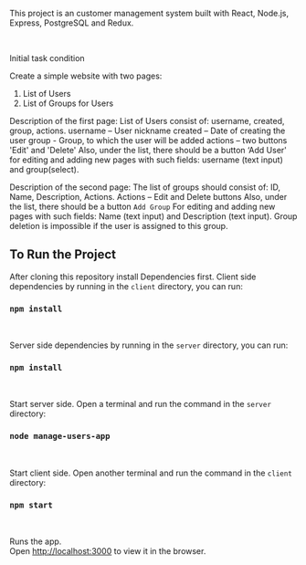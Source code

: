 This project is an customer management system built with React, Node.js, Express, PostgreSQL and Redux.

<br>

Initial task condition

Create a simple website with two pages:
1) List of Users
2) List of Groups for Users

Description of the first page:
List of Users consist of: username, created, group, actions.
username – User nickname
created – Date of creating the user
group - Group, to which the user will be added
actions – two buttons 'Edit' and 'Delete'
Also, under the list, there should be a button ‘Add User'
for editing and adding new pages with such fields: username (text input) and group(select).

Description of the second page:
The list of groups should consist of: ID, Name, Description, Actions.
Actions – Edit and Delete buttons
Also, under the list, there should be a button `Add Group`
For editing and adding new pages with such fields: Name (text input) and Description (text
input).
Group deletion is impossible if the user is assigned to this group.


## To Run the Project

After cloning this repository install Dependencies first.
Client side dependencies by running in the `client` directory, you can run:
### `npm install`

<br>

Server side dependencies by running in the `server` directory, you can run:
### `npm install`

<br>

Start server side. 
Open a terminal and run the command in the `server` directory:
### `node manage-users-app`

<br>

Start client side. 
Open another terminal and run the command in the `client` directory:
### `npm start`

<br>

Runs the app.<br>
Open [http://localhost:3000](http://localhost:3000) to view it in the browser.




